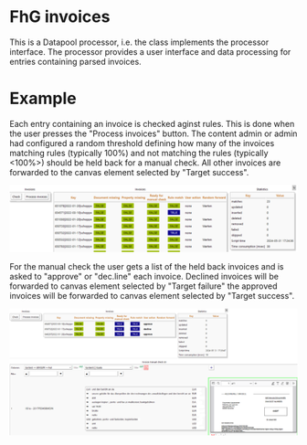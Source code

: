 # FhG invoices
This is a Datapool processor, i.e. the class implements the processor interface. The processor provides a user interface and data processing for entries containing parsed invoices.

# Example
Each entry containing an invoice is checked aginst rules. This is done when the user presses the "Process invoices" button. The content admin or admin had configured a random threshold defining how many of the invoices matching rules (typically 100%) and not matching the rules (typically <100%>) should be held back for a manual check. All other invoices are forwarded to the canvas element selected by "Target success".

<img src="./assets/2024-05-31check.png"/>

For the manual check the user gets a list of the held back invoices and is asked to "approve" or "dec.line" each invoice. Declined invoices will be forwarded to canvas element selected by "Target failure" the approved invoices will be forwarded to canvas element selected by "Target success".

<img src="./assets/2024-05-31processed.png"/>

 
